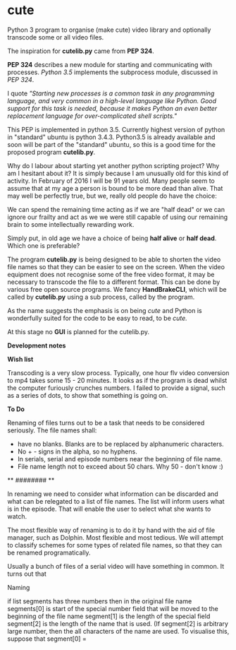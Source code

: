 # cute
Python 3 program to organise (make cute) video library and optionally transcode some or all video files.

The inspiration for **cutelib.py** came from **PEP 324**.

**PEP 324** describes a new module for starting and communicating
    with processes. *Python 3.5* implements the subprocess module, discussed in *PEP 324*.

I quote *"Starting new processes is a common task in any programming language, and very common in a high-level language like Python.  Good support for this task is needed, because it makes Python an even better replacement language for over-complicated shell scripts."*

This PEP is implemented in python 3.5.
Currently highest version of python in "standard" ubuntu is python 3.4.3. Python3.5 is already available and soon will be part of the "standard" ubuntu, so this is a good time for the proposed program **cutelib.py**.
 
Why do I labour about starting yet another python scripting project? Why am I hesitant about it? It is simply because I am unusually old for this kind of activity. In February of 2016 I will be 91 years old. Many people seem to assume that at my age a person is bound to be more dead than alive. That may well be perfectly true, but we, really old people do have the choice:

We can spend the remaining time acting as if we are "half dead" or we can ignore our frailty and act as we we were still capable of using our remaining brain to some intellectually rewarding work.

Simply put, in old age we have a choice of being **half alive** or **half dead**. Which one is preferable?

The program **cutelib.py** is being designed to be able to shorten the video file names so that they can be easier to see on the screen.  When the video equipment does not recognise some of the free video format, it may be necessary to transcode the file to a different format.  This can be done by various free open source programs.  We fancy **HandBrakeCLI**, which will be called by **cutelib.py** using a sub process, called by the program.

As the name suggests the emphasis is on being *cute* and Python is wonderfully suited for the code to be easy to read, to be *cute.*  

At this stage no **GUI** is planned for the cutelib.py.

**Development notes**

**Wish list**

Transcoding is a very slow process.  Typically, one hour flv video conversion to mp4 takes some 15 - 20 minutes.  It looks as if the program is dead whilst the computer furiously crunches numbers.  I failed to provide a signal, such as a series of dots, to show that something is going on.

**To Do**

Renaming of  files turns out to be a task that needs to be considered seriously. The file names shall:
* have no blanks.  Blanks are to be replaced by alphanumeric characters.
* No + - signs in the alpha, so no hyphens.
* In serials, serial and episode numbers near the beginning of file name.
* File name length not to exceed about 50 chars.  Why 50 - don't know :)

** ######## **

In renaming we need to consider what information can be discarded and what can be relegated to  a list of file names.  The list will inform users what is in the episode.  That will enable the user to select what she wants to watch.

The most flexible way of renaming is to do it by hand with the aid of file manager, such as Dolphin. Most flexible and most tedious.  We will attempt to classify schemes for some types of related file names, so that they can be renamed programatically.

Usually a bunch of files of a serial video will have something in common.  It turns out that 

Naming

if list segments has three numbers then in the original file name
segments[0] is start of the special number field that will be moved
to the beginning of the file name
segment[1] is the length of the special field
segment[2] is the length of the name that is used. (If segment[2] is arbitrary large number, then the all characters of the name are used.
To visualise this, suppose that segment[0] =  




